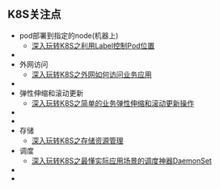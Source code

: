 ## K8S关注点
- pod部署到指定的node(机器上)
    - [深入玩转K8S之利用Label控制Pod位置](https://blog.51cto.com/devingeng/2134064)
- []()
- 外网访问
    - [深入玩转K8S之外网如何访问业务应用](https://blog.51cto.com/devingeng/2135508)
- []()
- 弹性伸缩和滚动更新
    - [深入玩转K8S之简单的业务弹性伸缩和滚动更新操作](https://blog.51cto.com/devingeng/2135955)
- []()
- []()
- 存储
    - [深入玩转K8S之存储资源管理](https://blog.51cto.com/devingeng/2151028)
- 调度
    - [深入玩转K8S之最懂实际应用场景的调度神器DaemonSet](https://blog.51cto.com/devingeng/2134114)
- []()
- []()